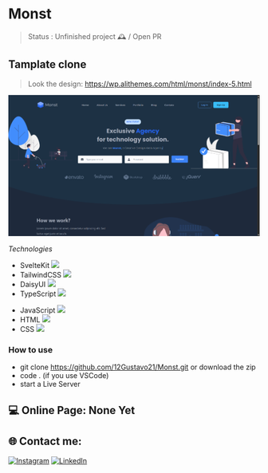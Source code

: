 # Monst

> Status : Unfinished project 🕰️ / Open PR

## Tamplate clone

> Look the design: https://wp.alithemes.com/html/monst/index-5.html

<img width ='800px' src ='./static/home-print.png' />

_Technologies_

- SvelteKit <img width ='15px' src="https://svelte.dev/favicon.png" />
- TailwindCSS <img width ='15px' src="https://tailwindcss.com/favicons/apple-touch-icon.png?v=3" />
- DaisyUI <img width ='15px' src="https://daisyui.com/images/daisyui-logo/favicon-192.png" />
- TypeScript <img width ='15px' src="https://www.typescriptlang.org/icons/icon-192x192.png?v=8944a05a8b601855de116c8a56d3b3ae" />
+ JavaScript <img width ='20px' src ='https://upload.wikimedia.org/wikipedia/commons/thumb/9/99/Unofficial_JavaScript_logo_2.svg/1200px-Unofficial_JavaScript_logo_2.svg.png' />
+ HTML <img width ='20px' src ='https://cdn-icons-png.flaticon.com/512/4943/4943029.png' />
+ CSS <img width ='20px' src ='https://cdn-icons-png.flaticon.com/512/732/732190.png' />

### How to use

- git clone https://github.com/12Gustavo21/Monst.git or download the zip
- code . (if you use VSCode)
- start a Live Server

## 💻 Online Page: None Yet

## 🌐 Contact me:

[![Instagram](https://img.shields.io/badge/Instagram-%23E4405F.svg?logo=Instagram&logoColor=white)](https://instagram.com/gualmda) [![LinkedIn](https://img.shields.io/badge/LinkedIn-%230077B5.svg?logo=linkedin&logoColor=white)](https://linkedin.com/in/gustavo-almeida-421044246)
